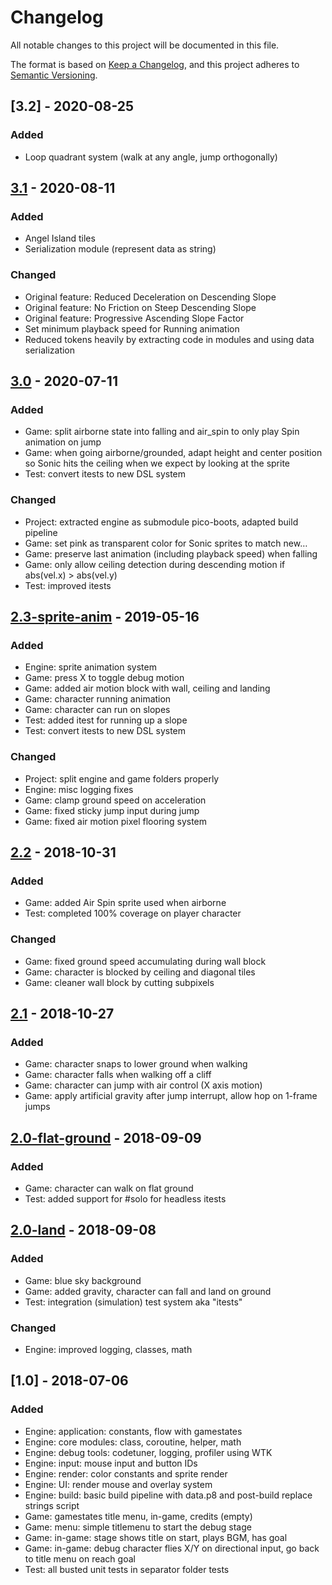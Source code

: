 # Changelog

All notable changes to this project will be documented in this file.

The format is based on [Keep a Changelog](https://keepachangelog.com/en/1.0.0/),
and this project adheres to [Semantic Versioning](https://semver.org/spec/v2.0.0.html).

## [3.2] - 2020-08-25
### Added
- Loop quadrant system (walk at any angle, jump orthogonally)

## [3.1] - 2020-08-11
### Added
- Angel Island tiles
- Serialization module (represent data as string)

### Changed
- Original feature: Reduced Deceleration on Descending Slope
- Original feature: No Friction on Steep Descending Slope
- Original feature: Progressive Ascending Slope Factor
- Set minimum playback speed for Running animation
- Reduced tokens heavily by extracting code in modules and using data serialization

## [3.0] - 2020-07-11
### Added
- Game: split airborne state into falling and air_spin to only play Spin animation on jump
- Game: when going airborne/grounded, adapt height and center position so Sonic hits the ceiling when we expect by looking at the sprite
- Test: convert itests to new DSL system

### Changed
- Project: extracted engine as submodule pico-boots, adapted build pipeline
- Game: set pink as transparent color for Sonic sprites to match new…
- Game: preserve last animation (including playback speed) when falling
- Game: only allow ceiling detection during descending motion if abs(vel.x) > abs(vel.y)
- Test: improved itests

## [2.3-sprite-anim] - 2019-05-16
### Added
- Engine: sprite animation system
- Game: press X to toggle debug motion
- Game: added air motion block with wall, ceiling and landing
- Game: character running animation
- Game: character can run on slopes
- Test: added itest for running up a slope
- Test: convert itests to new DSL system

### Changed
- Project: split engine and game folders properly
- Engine: misc logging fixes
- Game: clamp ground speed on acceleration
- Game: fixed sticky jump input during jump
- Game: fixed air motion pixel flooring system

## [2.2] - 2018-10-31
### Added
- Game: added Air Spin sprite used when airborne
- Test: completed 100% coverage on player character

### Changed
- Game: fixed ground speed accumulating during wall block
- Game: character is blocked by ceiling and diagonal tiles
- Game: cleaner wall block by cutting subpixels

## [2.1] - 2018-10-27
### Added
- Game: character snaps to lower ground when walking
- Game: character falls when walking off a cliff
- Game: character can jump with air control (X axis motion)
- Game: apply artificial gravity after jump interrupt, allow hop on 1-frame jumps

## [2.0-flat-ground] - 2018-09-09
### Added
- Game: character can walk on flat ground
- Test: added support for #solo for headless itests

## [2.0-land] - 2018-09-08
### Added
- Game: blue sky background
- Game: added gravity, character can fall and land on ground
- Test: integration (simulation) test system aka "itests"

### Changed
- Engine: improved logging, classes, math

## [1.0] - 2018-07-06
### Added
- Engine: application: constants, flow with gamestates
- Engine: core modules: class, coroutine, helper, math
- Engine: debug tools: codetuner, logging, profiler using WTK
- Engine: input: mouse input and button IDs
- Engine: render: color constants and sprite render
- Engine: UI: render mouse and overlay system
- Engine: build: basic build pipeline with data.p8 and post-build replace strings script
- Game: gamestates title menu, in-game, credits (empty)
- Game: menu: simple titlemenu to start the debug stage
- Game: in-game: stage shows title on start, plays BGM, has goal
- Game: in-game: debug character flies X/Y on directional input, go back to title menu on reach goal
- Test: all busted unit tests in separator folder tests

[Unreleased]: https://github.com/hsandt/sonic-pico8/compare/v3.0...HEAD
[3.1]: https://github.com/hsandt/sonic-pico8/compare/v3.0-sprite-anim...v3.1
[3.0]: https://github.com/hsandt/sonic-pico8/compare/v2.3-sprite-anim...v3.0
[2.3-sprite-anim]: https://github.com/hsandt/sonic-pico8/compare/v2.2...v2.3-sprite-anim
[2.2]: https://github.com/hsandt/sonic-pico8/compare/v2.1...v2.2
[2.1]: https://github.com/hsandt/sonic-pico8/compare/v2.0-flat-ground...v2.1
[2.0-flat-ground]: https://github.com/hsandt/sonic-pico8/compare/v2.0-land...v2.0-flat-ground
[2.0-land]: https://github.com/hsandt/sonic-pico8/compare/v1.0-framework...v2.0-land
[1.0-framework]: https://github.com/hsandt/sonic-pico8/releases/tag/v1.0-framework
